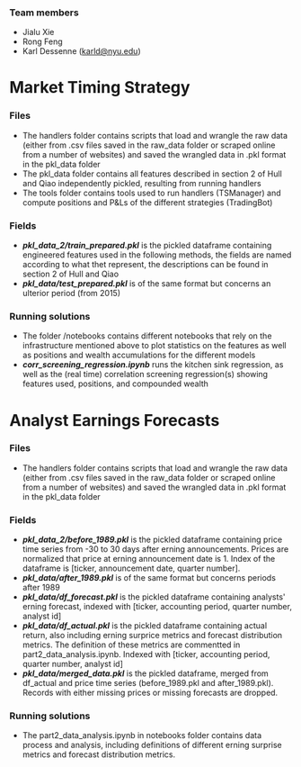 ### Team members
- Jialu Xie
- Rong Feng
- Karl Dessenne (karld@nyu.edu)

# Market Timing Strategy

### Files 
- The handlers folder contains scripts that load and wrangle the raw data (either from .csv files saved in the raw_data folder or scraped online from a number of websites) and saved the wrangled data in .pkl format in the pkl_data folder
- The pkl_data folder contains all features described in section 2 of Hull and Qiao independently pickled, resulting from running handlers
- The tools folder contains tools used to run handlers (TSManager) and compute positions and P&Ls of the different strategies (TradingBot)


### Fields 
- ***pkl_data_2/train_prepared.pkl*** is the pickled dataframe containing engineered features used in the following methods, the fields are named according to what thet represent, the descriptions can be found in section 2 of Hull and Qiao
- ***pkl_data/test_prepared.pkl*** is of the same format but concerns an ulterior period (from 2015)

### Running solutions
- The folder /notebooks contains different notebooks that rely on the infrastructure mentioned above to plot statistics on the features as well as positions and wealth accumulations for the different models
- ***corr_screening_regression.ipynb*** runs the kitchen sink regression, as well as the (real time) correlation screening regression(s) showing features used, positions, and compounded wealth


# Analyst Earnings Forecasts

### Files 
- The handlers folder contains scripts that load and wrangle the raw data (either from .csv files saved in the raw_data folder or scraped online from a number of websites) and saved the wrangled data in .pkl format in the pkl_data folder


### Fields 
- ***pkl_data_2/before_1989.pkl*** is the pickled dataframe containing price time series from -30 to 30 days after erning announcements. Prices are normalized that price at erning announcement date is 1. Index of the dataframe is [ticker, announcement date, quarter number].
- ***pkl_data/after_1989.pkl*** is of the same format but concerns periods after 1989
- ***pkl_data/df_forecast.pkl*** is the pickled dataframe containing analysts' erning forecast, indexed with [ticker, accounting period, quarter number, analyst id]
- ***pkl_data/df_actual.pkl*** is the pickled dataframe containing actual return, also including erning surprice metrics and forecast distribution metrics. The definition of these metrics are commentted in part2_data_analysis.ipynb. Indexed with [ticker, accounting period, quarter number, analyst id]
- ***pkl_data/merged_data.pkl*** is the pickled dataframe, merged from df_actual and price time series (before_1989.pkl and after_1989.pkl). Records with either missing prices or missing forecasts are dropped.

### Running solutions
- The part2_data_analysis.ipynb in notebooks folder contains data process and analysis, including definitions of different erning surprise metrics and forecast distribution metrics.
